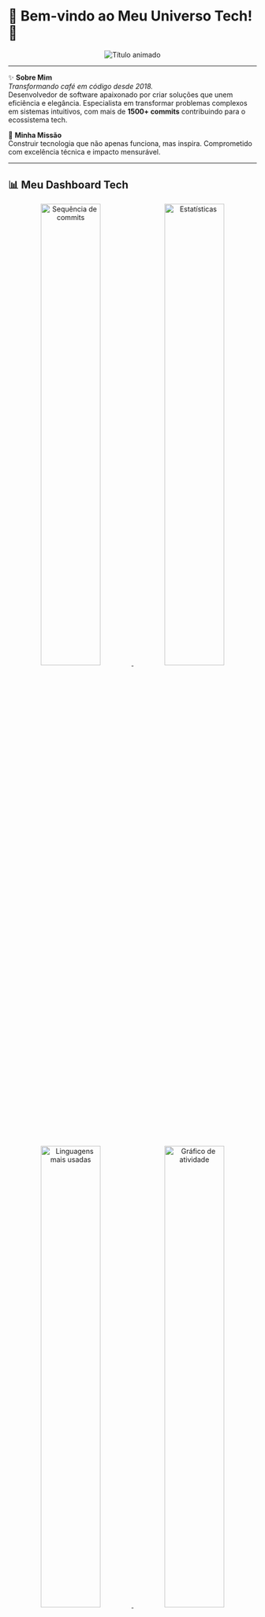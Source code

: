 # 🌟 Bem-vindo ao Meu Universo Tech! 🌟

<div align="center">
  <img src="https://readme-typing-svg.demolab.com?font=Fira+Code&weight=600&size=28&duration=4000&pause=1000&color=22DDFF&center=true&vCenter=true&width=600&lines=Brígido+Domingos+Sigá;Desenvolvedor+Full-Stack;Arquiteto+de+Soluções;Inovador+Tecnológico" alt="Título animado" />
</div>

---

✨ **Sobre Mim**  
*Transformando café em código desde 2018.*  
Desenvolvedor de software apaixonado por criar soluções que unem eficiência e elegância. Especialista em transformar problemas complexos em sistemas intuitivos, com mais de **1500+ commits** contribuindo para o ecossistema tech.

🚀 **Minha Missão**  
Construir tecnologia que não apenas funciona, mas inspira. Comprometido com excelência técnica e impacto mensurável.

---

## 📊 Meu Dashboard Tech

<div align="center">
  <a href="https://git.io/streak-stats">
    <img src="https://streak-stats.demolab.com?user=BrigidoDsiga&theme=neon-dark&hide_border=true&date_format=M%20j%5B%2C%20Y%5D&background=45%2C1A1A2E%2C16213E&fire=FF7F50&ring=22DDFF&currStreakLabel=22DDFF" alt="Sequência de commits" width="49%"/>
  </a>
  <a href="https://github.com/anuraghazra/github-readme-stats">
    <img src="https://github-readme-stats.vercel.app/api?username=BrigidoDsiga&show_icons=true&theme=radical&count_private=true&include_all_commits=true&line_height=24&hide_border=true&bg_color=1A1A2E&title_color=22DDFF&icon_color=FF7F50" alt="Estatísticas" width="49%"/>
  </a>
  <a href="https://github.com/anuraghazra/github-readme-stats">
    <img src="https://github-readme-stats.vercel.app/api/top-langs/?username=BrigidoDsiga&layout=compact&langs_count=8&theme=radical&hide_border=true&bg_color=16213E&title_color=22DDFF" alt="Linguagens mais usadas" width="49%"/>
  </a>
  <a href="https://github.com/ashutosh00710/github-readme-activity-graph">
    <img src="https://github-readme-activity-graph.vercel.app/graph?username=BrigidoDsiga&theme=react-dark&bg_color=1A1A2E&hide_border=true&point=FF7F50&line=22DDFF&area=true&area_color=16213E" alt="Gráfico de atividade" width="49%"/>
  </a>
</div>

---

## 🛠️ Pilha de Tecnologia

### 💻 Linguagens e Frameworks
<div style="display: inline_block; margin-bottom: 20px;">
  <img alt="Java" src="https://img.shields.io/badge/Java-ED8B00?style=for-the-badge&logo=openjdk&logoColor=white"/>
  <img alt="Spring Boot" src="https://img.shields.io/badge/Spring_Boot-6DB33F?style=for-the-badge&logo=spring-boot&logoColor=white"/>
  <img alt="JPA" src="https://img.shields.io/badge/JPA-FF6D00?style=for-the-badge&logo=spring&logoColor=white"/>
  <img alt="Node.js" src="https://img.shields.io/badge/Node.js-339933?style=for-the-badge&logo=nodedotjs&logoColor=white"/>
  <img alt="Microservices" src="https://img.shields.io/badge/Microservices-009688?style=for-the-badge&logo=kubernetes&logoColor=white"/>
  <img alt="REST API" src="https://img.shields.io/badge/REST_API-005571?style=for-the-badge&logo=rest&logoColor=white"/>
</div>

### 🗃️ Banco de Dados & Armazenamento
<div style="display: inline_block; margin-bottom: 20px;">
  <img alt="SQL" src="https://img.shields.io/badge/SQL-4479A1?style=for-the-badge&logo=mysql&logoColor=white"/>
  <img alt="PostgreSQL" src="https://img.shields.io/badge/PostgreSQL-4169E1?style=for-the-badge&logo=postgresql&logoColor=white"/>
  <img alt="MongoDB" src="https://img.shields.io/badge/MongoDB-47A248?style=for-the-badge&logo=mongodb&logoColor=white"/>
  <img alt="JDBC" src="https://img.shields.io/badge/JDBC-007396?style=for-the-badge&logo=java&logoColor=white"/>
</div>

### 🎨 Interface
<div style="display: inline_block; margin-bottom: 20px;">
  <img alt="React" src="https://img.shields.io/badge/React-61DAFB?style=for-the-badge&logo=react&logoColor=black"/>
  <img alt="HTML5" src="https://img.shields.io/badge/HTML5-E34F26?style=for-the-badge&logo=html5&logoColor=white"/>
  <img alt="CSS3" src="https://img.shields.io/badge/CSS3-1572B6?style=for-the-badge&logo=css3&logoColor=white"/>
</div>

### ⚙️ Ferramentas & Metodologias
<div style="display: inline_block;">
  <img alt="Git" src="https://img.shields.io/badge/Git-F05032?style=for-the-badge&logo=git&logoColor=white"/>
  <img alt="Gitflow" src="https://img.shields.io/badge/Gitflow-FF6D00?style=for-the-badge&logo=git&logoColor=white"/>
  <img alt="POO" src="https://img.shields.io/badge/POO-009688?style=for-the-badge&logo=objective-c&logoColor=white"/>
  <img alt="UML" src="https://img.shields.io/badge/UML-FF4088?style=for-the-badge&logo=diagramsdotnet&logoColor=white"/>
  <img alt="Kanban" src="https://img.shields.io/badge/Kanban-0052CC?style=for-the-badge&logo=trello&logoColor=white"/>
  <img alt="Trello" src="https://img.shields.io/badge/Trello-0052CC?style=for-the-badge&logo=trello&logoColor=white"/>
  <img alt="Salesforce" src="https://img.shields.io/badge/Salesforce-00A1E0?style=for-the-badge&logo=salesforce&logoColor=white"/>
</div>


## 🌐 Conecte-se Comigo

<div align="center">
  <a href="https://www.linkedin.com/in/br%C3%ADgido-siga-b70a1717a" target="_blank">
    <img src="https://img.shields.io/badge/LinkedIn-0077B5?style=for-the-badge&logo=linkedin&logoColor=white" alt="LinkedIn"/>
  </a>
  <a href="mailto:brigidosiga@gmail.com">
    <img src="https://img.shields.io/badge/Gmail-D14836?style=for-the-badge&logo=gmail&logoColor=white" alt="Gmail"/>
  </a>
  <a href="https://discord.com/invite/PQsEJk43Cg" target="_blank">
    <img src="https://img.shields.io/badge/Discord-7289DA?style=for-the-badge&logo=discord&logoColor=white" alt="Discord"/>
  </a>
</div>
